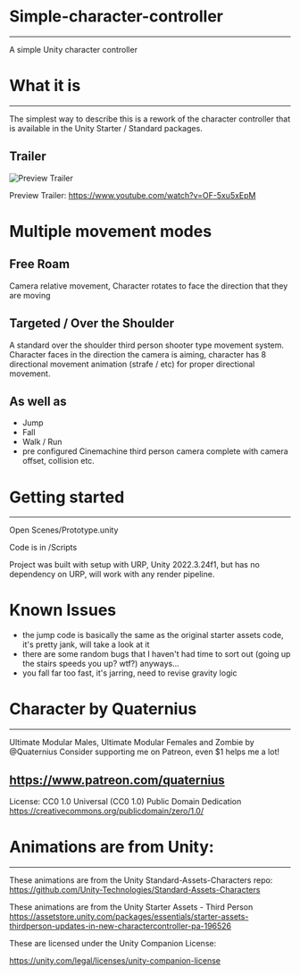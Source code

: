 # Simple-character-controller
------------------------------------------------------
A simple Unity character controller

# What it is
------------------------------------------------------
The simplest way to describe this is a rework of the character controller that is available in the Unity Starter / Standard packages.

## Trailer

![Preview Trailer](https://github.com/PixelWizards/simple-character-controller/blob/main/.Docs%2FThumbnail.png)

Preview Trailer: https://www.youtube.com/watch?v=OF-5xu5xEpM

# Multiple movement modes

## Free Roam
Camera relative movement, Character rotates to face the direction that they are moving

## Targeted / Over the Shoulder
A standard over the shoulder third person shooter type movement system. Character faces in the direction the camera is aiming, 
character has 8 directional movement animation (strafe / etc) for proper directional movement.

## As well as 
- Jump
- Fall
- Walk / Run
- pre configured Cinemachine third person camera complete with camera offset, collision etc.

# Getting started
------------------------------------------------------

Open Scenes/Prototype.unity

Code is in /Scripts

Project was built with setup with URP, Unity 2022.3.24f1, but has no dependency on URP, will work with any render pipeline.

# Known Issues

- the jump code is basically the same as the original starter assets code, it's pretty jank, will take a look at it
- there are some random bugs that I haven't had time to sort out (going up the stairs speeds you up? wtf?) anyways...
- you fall far too fast, it's jarring, need to revise gravity logic

# Character by Quaternius
------------------------------------------------------
Ultimate Modular Males, Ultimate Modular Females and Zombie by @Quaternius
Consider supporting me on Patreon, even $1 helps me a lot!

https://www.patreon.com/quaternius
-------------------------------------------------------

License:
CC0 1.0 Universal (CC0 1.0) 
Public Domain Dedication
https://creativecommons.org/publicdomain/zero/1.0/


# Animations are from Unity:
------------------------------------------------------
These animations are from the Unity Standard-Assets-Characters repo:
https://github.com/Unity-Technologies/Standard-Assets-Characters

These animations are from the Unity Starter Assets - Third Person
https://assetstore.unity.com/packages/essentials/starter-assets-thirdperson-updates-in-new-charactercontroller-pa-196526

These are licensed under the Unity Companion License:

https://unity.com/legal/licenses/unity-companion-license
